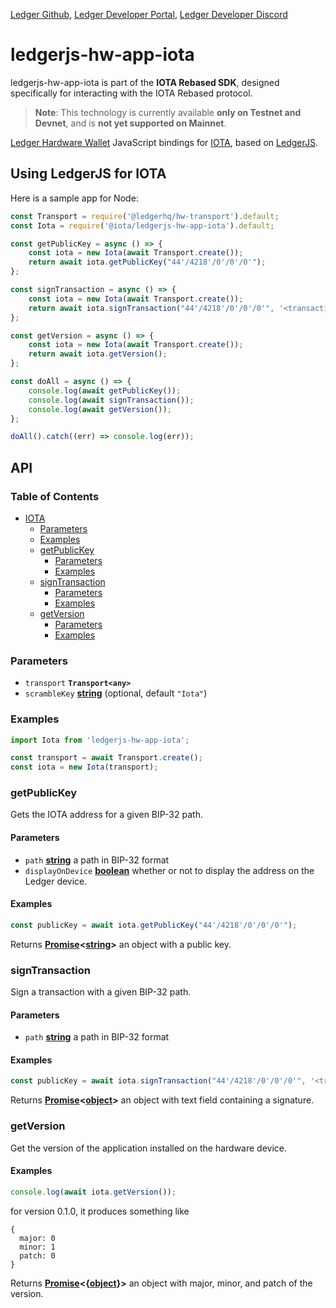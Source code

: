 [Ledger Github](https://github.com/LedgerHQ/ledgerjs/),
[Ledger Developer Portal](https://developers.ledger.com/),
[Ledger Developer Discord](https://developers.ledger.com/discord-pro)

# ledgerjs-hw-app-iota

ledgerjs-hw-app-iota is part of the **IOTA Rebased SDK**, designed specifically for interacting with the IOTA Rebased protocol. 

> **Note**: This technology is currently available **only on Testnet and Devnet**, and is **not yet supported on Mainnet**.

[Ledger Hardware Wallet](https://www.ledger.com/) JavaScript bindings for [IOTA](https://iota.org/),
based on [LedgerJS](https://github.com/LedgerHQ/ledgerjs).

## Using LedgerJS for IOTA

Here is a sample app for Node:

```javascript
const Transport = require('@ledgerhq/hw-transport').default;
const Iota = require('@iota/ledgerjs-hw-app-iota').default;

const getPublicKey = async () => {
    const iota = new Iota(await Transport.create());
    return await iota.getPublicKey("44'/4218'/0'/0'/0'");
};

const signTransaction = async () => {
    const iota = new Iota(await Transport.create());
    return await iota.signTransaction("44'/4218'/0'/0'/0'", '<transaction contents>');
};

const getVersion = async () => {
    const iota = new Iota(await Transport.create());
    return await iota.getVersion();
};

const doAll = async () => {
    console.log(await getPublicKey());
    console.log(await signTransaction());
    console.log(await getVersion());
};

doAll().catch((err) => console.log(err));
```

## API

### Table of Contents

- [IOTA](#iota)
  - [Parameters](#parameters)
  - [Examples](#examples)
  - [getPublicKey](#getpublickey)
    - [Parameters](#parameters-1)
    - [Examples](#examples-1)
  - [signTransaction](#signtransaction)
    - [Parameters](#parameters-2)
    - [Examples](#examples-2)
  - [getVersion](#signtransaction)
    - [Parameters](#parameters-3)
    - [Examples](#examples-3)

### Parameters

- `transport` **`Transport<any>`**
- `scrambleKey`
  **[string](https://developer.mozilla.org/docs/Web/JavaScript/Reference/Global_Objects/String)**
  (optional, default `"Iota"`)

### Examples

```javascript
import Iota from 'ledgerjs-hw-app-iota';

const transport = await Transport.create();
const iota = new Iota(transport);
```

### getPublicKey

Gets the IOTA address for a given BIP-32 path.

#### Parameters

- `path`
  **[string](https://developer.mozilla.org/docs/Web/JavaScript/Reference/Global_Objects/String)**
  a path in BIP-32 format
- `displayOnDevice`
  **[boolean](https://developer.mozilla.org/en-US/docs/Web/JavaScript/Reference/Global_Objects/Boolean)**
  whether or not to display the address on the Ledger device.

#### Examples

```javascript
const publicKey = await iota.getPublicKey("44'/4218'/0'/0'/0'");
```

Returns
**[Promise](https://developer.mozilla.org/docs/Web/JavaScript/Reference/Global_Objects/Promise)&lt;[string](https://developer.mozilla.org/docs/Web/JavaScript/Reference/Global_Objects/String)>**
an object with a public key.

### signTransaction

Sign a transaction with a given BIP-32 path.

#### Parameters

- `path`
  **[string](https://developer.mozilla.org/docs/Web/JavaScript/Reference/Global_Objects/String)**
  a path in BIP-32 format

#### Examples

```javascript
const publicKey = await iota.signTransaction("44'/4218'/0'/0'/0'", '<transaction contents>');
```

Returns
**[Promise](https://developer.mozilla.org/docs/Web/JavaScript/Reference/Global_Objects/Promise)&lt;[object](https://developer.mozilla.org/en-US/docs/Web/JavaScript/Reference/Global_Objects/Object)>**
an object with text field containing a signature.

### getVersion

Get the version of the application installed on the hardware device.

#### Examples

```javascript
console.log(await iota.getVersion());
```

for version 0.1.0, it produces something like

```
{
  major: 0
  minor: 1
  patch: 0
}
```

Returns
**[Promise](https://developer.mozilla.org/docs/Web/JavaScript/Reference/Global_Objects/Promise)&lt;{[object](https://developer.mozilla.org/docs/Web/JavaScript/Reference/Global_Objects/Object)}>**
an object with major, minor, and patch of the version.
